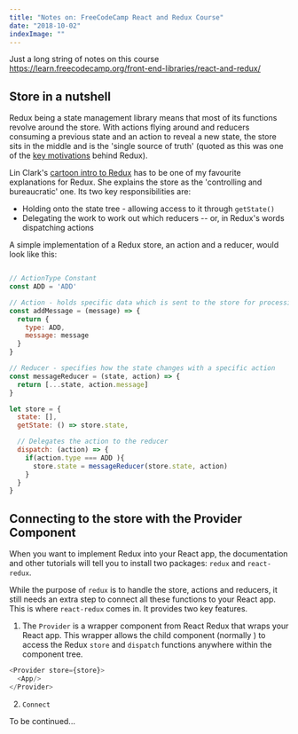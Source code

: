 ```yaml
---
title: "Notes on: FreeCodeCamp React and Redux Course"
date: "2018-10-02"
indexImage: ""
---
```


Just a long string of notes on this course https://learn.freecodecamp.org/front-end-libraries/react-and-redux/

## Store in a nutshell

Redux being a state management library means that most of its functions revolve around the store. With actions flying around and reducers consuming a previous state and an action to reveal a new state, the store sits in the middle and is the 'single source of truth' (quoted as this was one of the [key motivations](https://redux.js.org/introduction/threeprinciples) behind Redux).

Lin Clark's [cartoon intro to Redux](https://code-cartoons.com/a-cartoon-intro-to-redux-3afb775501a6) has to be one of my favourite explanations for Redux. She explains the store as the 'controlling and bureaucratic' one. Its two key responsibilities are:
* Holding onto the state tree - allowing access to it through `getState()`
* Delegating the work to work out which reducers -- or, in Redux's words dispatching actions

A simple implementation of a Redux store, an action and a reducer, would look like this:

```javascript

// ActionType Constant
const ADD = 'ADD'

// Action - holds specific data which is sent to the store for processing
const addMessage = (message) => {
  return {
    type: ADD,
    message: message
  }
}

// Reducer - specifies how the state changes with a specific action
const messageReducer = (state, action) => {
  return [...state, action.message]
}

let store = {
  state: [],
  getState: () => store.state,

  // Delegates the action to the reducer
  dispatch: (action) => {
    if(action.type === ADD ){
      store.state = messageReducer(store.state, action)
    }
  }
}
```

## Connecting to the store with the Provider Component

When you want to implement Redux into your React app, the documentation and other tutorials will tell you to install two packages: `redux` and `react-redux`.

While the purpose of `redux` is to handle the store, actions and reducers, it still needs an extra step to connect all these functions to your React app. This is where `react-redux` comes in. It provides two key features.

1. The `Provider` is a wrapper component from React Redux that wraps your React app. This wrapper allows the child component (normally <App/>) to access the Redux `store` and `dispatch` functions anywhere within the component tree.

```javascript
<Provider store={store}>
  <App/>
</Provider>
```

2. `Connect`

To be continued...
